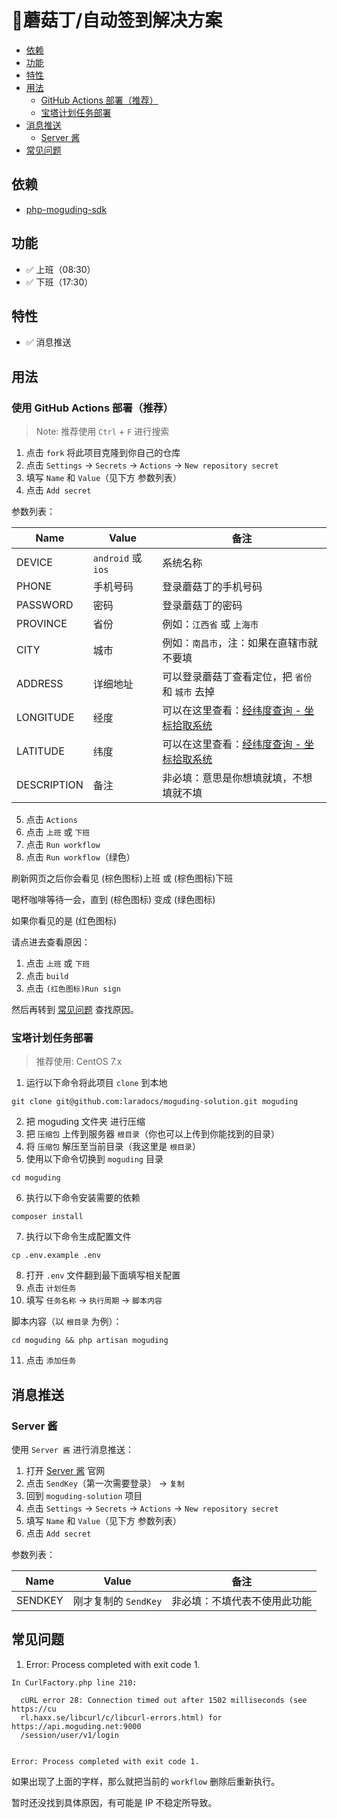 # 🍄蘑菇丁/自动签到解决方案

- [依赖](#depend)
- [功能](#feature)
- [特性](#peculiarity)
- [用法](#usage)
    - [GitHub Actions 部署（推荐）](#github-actions)
    - [宝塔计划任务部署](#bt-tesk)
- [消息推送](#message-push)
    - [Server 酱](#server-sct)
- [常见问题](#faq)

<a name="depend"></a>
## 依赖

- [php-moguding-sdk](https://github.com/laradocs/php-moguding-sdk)

<a name="feature"></a>
## 功能

- ✅ 上班（08:30）
- ✅ 下班（17:30）

<a name="peculiarity"></a>
## 特性

- ✅ 消息推送

<a name="usage"></a>
## 用法

<a name="github-actions"></a>
### 使用 GitHub Actions 部署（推荐）

> Note: 推荐使用 `Ctrl` + `F` 进行搜索

1. 点击 `fork` 将此项目克隆到你自己的仓库
2. 点击 `Settings` -> `Secrets` -> `Actions` -> `New repository secret`
3. 填写 `Name` 和 `Value`（见下方 参数列表）
4. 点击 `Add secret`

参数列表：

| Name         | Value             | 备注                                                   |
|--------------|-------------------|------------------------------------------------------|
| DEVICE       | `android` 或 `ios` | 系统名称                                                 |
| PHONE        | 手机号码              | 登录蘑菇丁的手机号码                                           |
| PASSWORD     | 密码                | 登录蘑菇丁的密码                                             |
| PROVINCE     | 省份                | 例如：`江西省` 或 `上海市`                                     |
| CITY         | 城市                | 例如：`南昌市`，注：如果在直辖市就不要填                                |
| ADDRESS      | 详细地址              | 可以登录蘑菇丁查看定位，把 `省份` 和 `城市` 去掉                         |
| LONGITUDE    | 经度                | 可以在这里查看：[经纬度查询 - 坐标拾取系统](https://jingweidu.bmcx.com) |
| LATITUDE     | 纬度                | 可以在这里查看：[经纬度查询 - 坐标拾取系统](https://jingweidu.bmcx.com) |
| DESCRIPTION  | 备注                | 非必填：意思是你想填就填，不想填就不填                                  |

5. 点击 `Actions`
6. 点击 `上班` 或 `下班`
7. 点击 `Run workflow`
8. 点击 `Run workflow`（绿色）

刷新网页之后你会看见 (棕色图标)上班 或 (棕色图标)下班

喝杯咖啡等待一会，直到 (棕色图标) 变成 (绿色图标)

如果你看见的是 (红色图标)

请点进去查看原因：

1. 点击 `上班` 或 `下班`
2. 点击 `build`
3. 点击 `(红色图标)Run sign`

然后再转到 [常见问题](#faq) 查找原因。

<a name="bt-task"></a>
### 宝塔计划任务部署

> 推荐使用: CentOS 7.x

1. 运行以下命令将此项目 `clone` 到本地
```
git clone git@github.com:laradocs/moguding-solution.git moguding
```
2. 把 moguding 文件夹 进行压缩
3. 把 `压缩包` 上传到服务器 `根目录`（你也可以上传到你能找到的目录）
4. 将 `压缩包` 解压至当前目录（我这里是 `根目录`）
5. 使用以下命令切换到 `moguding` 目录
```
cd moguding
```
6. 执行以下命令安装需要的依赖
```
composer install
```
7. 执行以下命令生成配置文件
```
cp .env.example .env
```
8. 打开 `.env` 文件翻到最下面填写相关配置
9. 点击 `计划任务`
10. 填写 `任务名称` -> `执行周期` -> `脚本内容`

脚本内容（以 `根目录` 为例）：
```
cd moguding && php artisan moguding
```

11. 点击 `添加任务`

<a name="message-push"></a>
## 消息推送

<a name="server-sct"></a>
### Server 酱

使用 `Server 酱` 进行消息推送：

1. 打开 [Server 酱](https://sct.ftqq.com) 官网
2. 点击 `SendKey`（第一次需要登录） -> `复制`
3. 回到 `moguding-solution` 项目
4. 点击 `Settings` -> `Secrets` -> `Actions` -> `New repository secret`
5. 填写 `Name` 和 `Value`（见下方 参数列表）
6. 点击 `Add secret`

参数列表：

| Name    | Value           | 备注             |
|---------|-----------------|----------------|
| SENDKEY | 刚才复制的 `SendKey` | 非必填：不填代表不使用此功能 |

<a name="faq"></a>
## 常见问题

1. Error: Process completed with exit code 1.

```
In CurlFactory.php line 210:
                                                                               
  cURL error 28: Connection timed out after 1502 milliseconds (see https://cu  
  rl.haxx.se/libcurl/c/libcurl-errors.html) for https://api.moguding.net:9000  
  /session/user/v1/login                                                       
                                                                               

Error: Process completed with exit code 1.
```

如果出现了上面的字样，那么就把当前的 `workflow` 删除后重新执行。

暂时还没找到具体原因，有可能是 IP 不稳定所导致。

